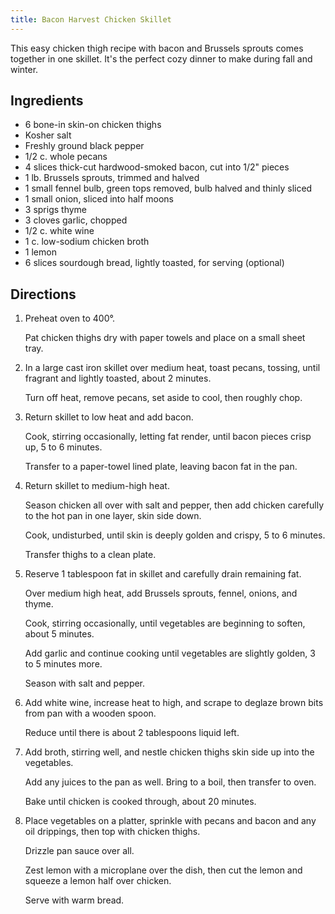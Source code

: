 ```yaml
---
title: Bacon Harvest Chicken Skillet
---
```

This easy chicken thigh recipe with bacon and Brussels sprouts comes together in one skillet. It's the perfect cozy dinner to make during fall and winter.

## Ingredients
-   6 bone-in skin-on chicken thighs
-   Kosher salt
-   Freshly ground black pepper
-   1/2 c. whole pecans
-   4 slices thick-cut hardwood-smoked bacon, cut into 1/2" pieces
-   1 lb. Brussels sprouts, trimmed and halved
-   1 small fennel bulb, green tops removed, bulb halved and thinly sliced
-   1 small onion, sliced into half moons
-   3 sprigs thyme
-   3 cloves garlic, chopped
-   1/2 c. white wine
-   1 c. low-sodium chicken broth
-   1 lemon
-   6 slices sourdough bread, lightly toasted, for serving (optional)

## Directions
1.  Preheat oven to 400°.

    Pat chicken thighs dry with paper towels and place on a small sheet tray.

2.  In a large cast iron skillet over medium heat, toast pecans, tossing, until fragrant and lightly toasted, about 2 minutes.

    Turn off heat, remove pecans, set aside to cool, then roughly chop.

3.  Return skillet to low heat and add bacon.

    Cook, stirring occasionally, letting fat render, until bacon pieces crisp up, 5 to 6 minutes.

    Transfer to a paper-towel lined plate, leaving bacon fat in the pan.

4.  Return skillet to medium-high heat.

    Season chicken all over with salt and pepper, then add chicken carefully to the hot pan in one layer, skin side down.

    Cook, undisturbed, until skin is deeply golden and crispy, 5 to 6 minutes.

    Transfer thighs to a clean plate.

5.  Reserve 1 tablespoon fat in skillet and carefully drain remaining fat.

    Over medium high heat, add Brussels sprouts, fennel, onions, and thyme.

    Cook, stirring occasionally, until vegetables are beginning to soften, about 5 minutes.

    Add garlic and continue cooking until vegetables are slightly golden, 3 to 5 minutes more.

    Season with salt and pepper.

6.  Add white wine, increase heat to high, and scrape to deglaze brown bits from pan with a wooden spoon.

    Reduce until there is about 2 tablespoons liquid left.

7.  Add broth, stirring well, and nestle chicken thighs skin side up into the vegetables.

    Add any juices to the pan as well. Bring to a boil, then transfer to oven.

    Bake until chicken is cooked through, about 20 minutes.

8.  Place vegetables on a platter, sprinkle with pecans and bacon and any oil drippings, then top with chicken thighs.

    Drizzle pan sauce over all.

    Zest lemon with a microplane over the dish, then cut the lemon and squeeze a lemon half over chicken.

    Serve with warm bread.
